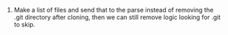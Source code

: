 1. Make a list of files and send that to the parse instead of removing the .git
   directory after cloning, then we can still remove logic looking for .git to skip.
